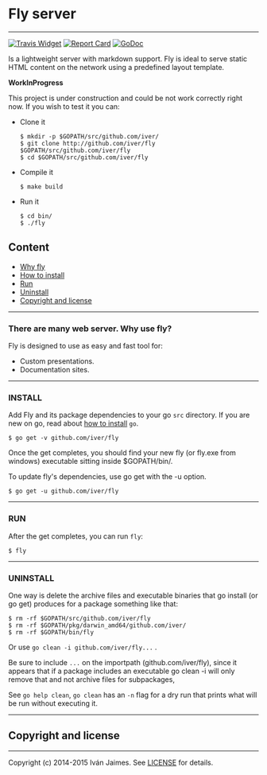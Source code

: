 # Fly server

***

[![Travis Widget]][Travis] [![Report Card]][Report] [![GoDoc]][DocFly]

[Travis]: https://travis-ci.org/iver/fly
[Travis Widget]: https://travis-ci.org/iver/fly.svg?branch=master

[Report Card]: https://goreportcard.com/badge/github.com/iver/fly
[Report]: https://goreportcard.com/report/github.com/iver/fly

[GoDoc]: https://godoc.org/github.com/iver/fly?status.svg
[DocFly]: https://godoc.org/github.com/iver/fly

Is a lightweight server with markdown support. Fly is ideal to serve static HTML content on the network using a predefined layout template.

**WorkInProgress**

This project is under construction and could be not work correctly right now. If you wish to test it you can: 

* Clone it

  ```
  $ mkdir -p $GOPATH/src/github.com/iver/
  $ git clone http://github.com/iver/fly $GOPATH/src/github.com/iver/fly
  $ cd $GOPATH/src/github.com/iver/fly
  ```
  
* Compile it

  ```
  $ make build
  ```
  
* Run it

  ```
  $ cd bin/
  $ ./fly
  ```

## Content

 * [Why fly](#why)
 * [How to install](#install)
 * [Run](#run)
 * [Uninstall](#uninstall)
 * [Copyright and license](#license)

 
<a name="why"></a>

***

### There are many web server. Why use fly?

Fly is designed to use as easy and fast tool for:

 * Custom presentations.
 * Documentation sites.


<a name="install"></a>

***

### INSTALL

Add Fly and its package dependencies to your go `src` directory. If you are new on go, read about [how to install](https://golang.org/doc/install) `go`.

```
$ go get -v github.com/iver/fly
```

Once the get completes, you should find your new fly (or fly.exe from windows) executable sitting inside $GOPATH/bin/.

To update fly's dependencies, use go get with the -u option.

```
$ go get -u github.com/iver/fly
```

<a name="run"></a>

***

### RUN

After the get completes, you can run `fly`:

```
$ fly
```

<a name="uninstall"></a>

***

### UNINSTALL

One way is delete the archive files and executable binaries that go install (or go get) produces for a package something like that:

```
$ rm -rf $GOPATH/src/github.com/iver/fly
$ rm -rf $GOPATH/pkg/darwin_amd64/github.com/iver/
$ rm -rf $GOPATH/bin/fly
```

Or use `go clean -i github.com/iver/fly...` . 

Be sure to include `...` on the importpath (github.com/iver/fly), since it appears that if a package includes an executable go clean -i will only remove that and not archive files for subpackages,

See `go help clean`, `go clean` has an `-n` flag for a dry run that prints what will be run without executing it.

<a name="license"></a>

***

## Copyright and license

***

Copyright (c) 2014-2015 Iván Jaimes. See [LICENSE](LICENSE) for details.
